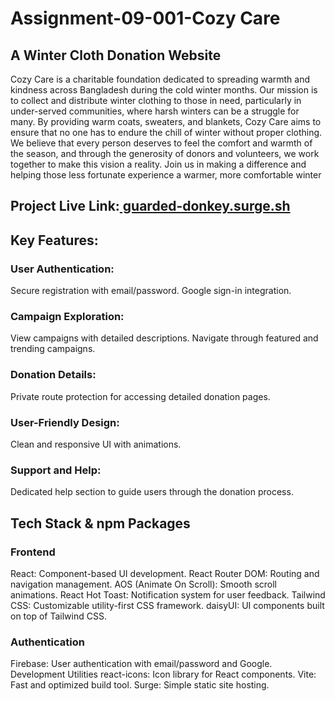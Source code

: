 # Assignment-09-001-Cozy Care  
## A Winter Cloth Donation Website  
Cozy Care is a charitable foundation dedicated to spreading warmth and kindness across Bangladesh during the cold winter months. Our mission is to collect and distribute winter clothing to those in need, particularly in under-served communities, where harsh winters can be a struggle for many. By providing warm coats, sweaters, and blankets, Cozy Care aims to ensure that no one has to endure the chill of winter without proper clothing. We believe that every person deserves to feel the comfort and warmth of the season, and through the generosity of donors and volunteers, we work together to make this vision a reality. Join us in making a difference and helping those less fortunate experience a warmer, more comfortable winter  
## Project Live Link:[ guarded-donkey.surge.sh](https://guarded-donkey.surge.sh/)  
## Key Features:  
### User Authentication:
Secure registration with email/password.
Google sign-in integration.
### Campaign Exploration:
View campaigns with detailed descriptions.
Navigate through featured and trending campaigns.
### Donation Details:
Private route protection for accessing detailed donation pages.
### User-Friendly Design:
Clean and responsive UI with animations.
### Support and Help:
Dedicated help section to guide users through the donation process.  
## Tech Stack & npm Packages  
### Frontend
React: Component-based UI development.
React Router DOM: Routing and navigation management.
AOS (Animate On Scroll): Smooth scroll animations.
React Hot Toast: Notification system for user feedback.
Tailwind CSS: Customizable utility-first CSS framework.
daisyUI: UI components built on top of Tailwind CSS.
### Authentication
Firebase: User authentication with email/password and Google.
Development Utilities
react-icons: Icon library for React components.
Vite: Fast and optimized build tool.
Surge: Simple static site hosting.
